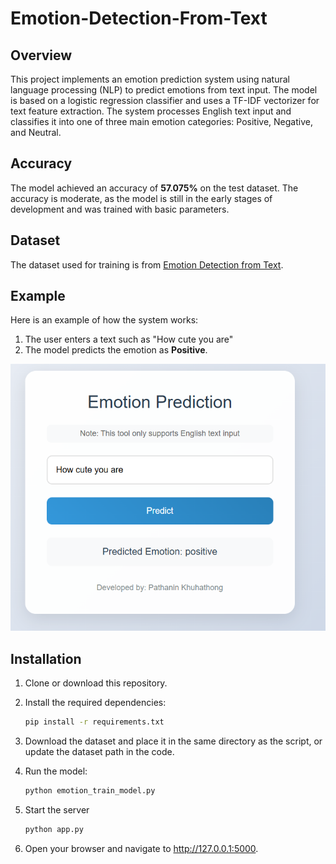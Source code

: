 # Emotion-Detection-From-Text

## Overview
This project implements an emotion prediction system using natural language processing (NLP) to predict emotions from text input. The model is based on a logistic regression classifier and uses a TF-IDF vectorizer for text feature extraction. The system processes English text input and classifies it into one of three main emotion categories: Positive, Negative, and Neutral. 

## Accuracy
The model achieved an accuracy of **57.075%** on the test dataset. The accuracy is moderate, as the model is still in the early stages of development and was trained with basic parameters. 

## Dataset
The dataset used for training is from [Emotion Detection from Text](https://www.kaggle.com/datasets/pashupatigupta/emotion-detection-from-text/data).

## Example
Here is an example of how the system works:
1. The user enters a text such as "How cute you are"
2. The model predicts the emotion as **Positive**.
   
![Testcase](https://github.com/pathanin-kht/Emotion-Detection-From-Text/blob/c9c8f46de01477fd9b82cc3c2aa8ae882d665d6a/TestCase.png)

## Installation
1. Clone or download this repository.
2. Install the required dependencies:
   
   ```bash
   pip install -r requirements.txt
4. Download the dataset and place it in the same directory as the script, or update the dataset path in the code.
5. Run the model:
   
   ```bash
   python emotion_train_model.py
   ```
7. Start the server
   
   ```bash
   python app.py

9. Open your browser and navigate to http://127.0.0.1:5000.

